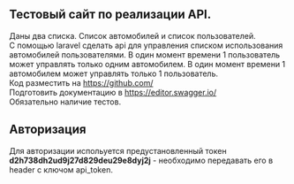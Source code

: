 ## Тестовый сайт по реализации API.

Даны два списка. Список автомобилей и список пользователей.  
C помощью laravel сделать api для управления списком использования автомобилей пользователями.
В один момент времени 1 пользователь может управлять только одним автомобилем. В один момент времени 1 автомобилем может управлять только 1 пользователь.  
Код разместить на https://github.com/  
Подготовить документацию в https://editor.swagger.io/  
Обязательно наличие тестов.

## Авторизация

Для авторизации испольуется предустановленный токен <b>d2h738dh2ud9j27d829deu29e8dyj2j</b> - необходимо передавать его в header с ключом api_token.
